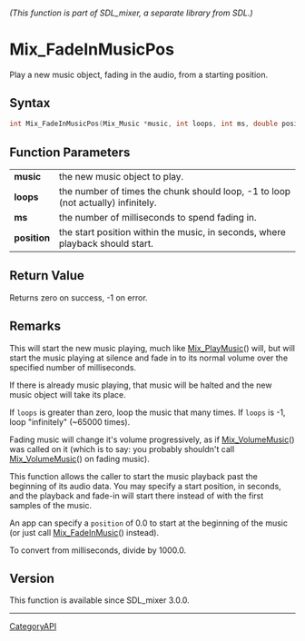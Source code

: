 ###### (This function is part of SDL_mixer, a separate library from SDL.)
# Mix_FadeInMusicPos

Play a new music object, fading in the audio, from a starting position.

## Syntax

```c
int Mix_FadeInMusicPos(Mix_Music *music, int loops, int ms, double position);

```

## Function Parameters

|                  |                                                                                  |
| ---------------- | -------------------------------------------------------------------------------- |
| **music**        | the new music object to play.                                                    |
| **loops**        | the number of times the chunk should loop, -1 to loop (not actually) infinitely. |
| **ms**           | the number of milliseconds to spend fading in.                                   |
| **position**     | the start position within the music, in seconds, where playback should start.    |

## Return Value

Returns zero on success, -1 on error.

## Remarks

This will start the new music playing, much like
[Mix_PlayMusic](Mix_PlayMusic)() will, but will start the music playing at
silence and fade in to its normal volume over the specified number of
milliseconds.

If there is already music playing, that music will be halted and the new
music object will take its place.

If `loops` is greater than zero, loop the music that many times. If `loops`
is -1, loop "infinitely" (~65000 times).

Fading music will change it's volume progressively, as if
[Mix_VolumeMusic](Mix_VolumeMusic)() was called on it (which is to say: you
probably shouldn't call [Mix_VolumeMusic](Mix_VolumeMusic)() on fading
music).

This function allows the caller to start the music playback past the
beginning of its audio data. You may specify a start position, in seconds,
and the playback and fade-in will start there instead of with the first
samples of the music.

An app can specify a `position` of 0.0 to start at the beginning of the
music (or just call [Mix_FadeInMusic](Mix_FadeInMusic)() instead).

To convert from milliseconds, divide by 1000.0.

## Version

This function is available since SDL_mixer 3.0.0.

----
[CategoryAPI](CategoryAPI)

